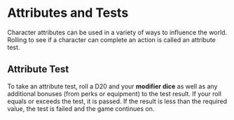 # Attributes and Tests

Character attributes can be used in a variety of ways to influence the world. Rolling to see if a character can complete an action
is called an attribute test. 

## Attribute Test

To take an attribute test, roll a D20 and your **modifier dice** as well as any additional bonuses (from perks or equipment) to the test result.
If your roll equals or exceeds the test, it is passed. If the result is less than the required value, the test is failed and the game continues on.